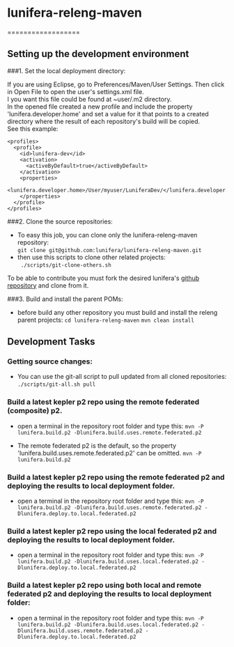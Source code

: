 # lunifera-releng-maven
==================

## Setting up the development environment

###1. Set the local deployment directory:

If you are using Eclipse, go to Preferences/Maven/User Settings. Then click in Open File to open the user's settings.xml file.    
I you want this file could be found at ~user/.m2 directory.    
In the opened file created a new profile and include the property 'lunifera.developer.home' and set a value for it that points to a created directory where the result of each repository's build will be copied.     
See this example:

    <profiles>
      <profile>
        <id>lunifera-dev</id>
        <activation>
          <activeByDefault>true</activeByDefault>
        </activation>
        <properties>
          <lunifera.developer.home>/User/myuser/LuniferaDev/</lunifera.developer.home>
        </properties>
      </profile>
    </profiles>

###2. Clone the source repositories:
* To easy this job, you can clone only the lunifera-releng-maven repository:    
```git clone git@github.com:lunifera/lunifera-releng-maven.git```
* then use this scripts to clone other related projects:    
``` ./scripts/git-clone-others.sh```

To be able to contribute you must fork the desired lunifera's [github repository](https://github.com/lunifera?tab=repositories) and clone from it.


###3. Build and install the parent POMs:
* before build any other repository you must build and install the releng parent projects:
```cd lunifera-releng-maven```
```mvn clean install```


## Development Tasks

### Getting source changes:
* You can use the git-all script to pull updated from all cloned repositories:    
```./scripts/git-all.sh pull```


### Build a latest kepler p2 repo using the remote federated (composite) p2. 
* open a terminal in the repository root folder and type this:
```mvn -P lunifera.build.p2 -Dlunifera.build.uses.remote.federated.p2```

* The remote federated p2 is the default, so the property 'lunifera.build.uses.remote.federated.p2' can be omitted.
```mvn -P lunifera.build.p2```


### Build a latest kepler p2 repo using the remote federated p2 and deploying the results to local deployment folder. 
* open a terminal in the repository root folder and type this:
```mvn -P lunifera.build.p2 -Dlunifera.build.uses.remote.federated.p2 -Dlunifera.deploy.to.local.federated.p2```


### Build a latest kepler p2 repo using the local federated p2 and deploying the results to local deployment folder. 
* open a terminal in the repository root folder and type this:
```mvn -P lunifera.build.p2 -Dlunifera.build.uses.local.federated.p2 -Dlunifera.deploy.to.local.federated.p2```


### Build a latest kepler p2 repo using both local and remote federated p2 and deploying the results to local deployment folder: 
* open a terminal in the repository root folder and type this:
```mvn -P lunifera.build.p2 -Dlunifera.build.uses.local.federated.p2 -Dlunifera.build.uses.remote.federated.p2 -Dlunifera.deploy.to.local.federated.p2```


